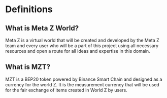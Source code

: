 # Definitions

## What is Meta Z World?

Meta Z is a virtual world that will be created and developed by the Meta Z team and every user who will be a part of this project using all necessary resources and open a route for all ideas and expertise in this domain.

## What is MZT?

MZT is a BEP20 token powered by Binance Smart Chain and designed as a currency for the world Z. It is the measurement currency that will be used for the fair exchange of items created in World Z by users.
